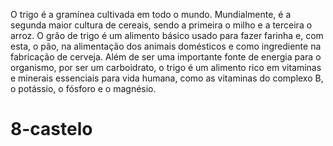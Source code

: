 O trigo é a gramínea cultivada em todo o mundo. Mundialmente, é a segunda maior cultura de cereais, sendo a primeira o milho e a terceira o arroz. O grão de trigo é um alimento básico usado para fazer farinha e, com esta, o pão, na alimentação dos animais domésticos e como ingrediente na fabricação de cerveja. Além de ser uma importante fonte de energia para o organismo, por ser um carboidrato, o trigo é um alimento rico em vitaminas e minerais essenciais para vida humana, como as vitaminas do complexo B, o potássio, o fósforo e o magnésio.
# 8-castelo
